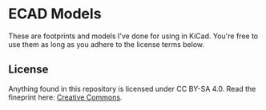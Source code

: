 # ECAD Models

These are footprints and models I've done for using in KiCad. You're free to use them as long as you adhere to the license terms below.

## License

Anything found in this repository is licensed under CC BY-SA 4.0. Read the fineprint here: [Creative Commons](https://creativecommons.org/licenses/by-sa/4.0/).
